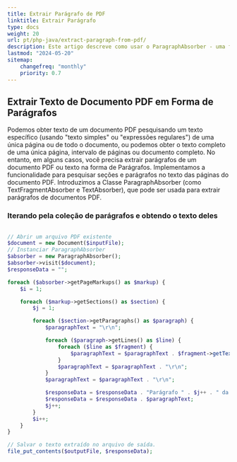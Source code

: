 ```yaml
---
title: Extrair Parágrafo de PDF
linktitle: Extrair Parágrafo
type: docs
weight: 20
url: pt/php-java/extract-paragraph-from-pdf/
description: Este artigo descreve como usar o ParagraphAbsorber - uma ferramenta especial no Aspose.PDF para extrair texto de documentos PDF.
lastmod: "2024-05-20"
sitemap:
    changefreq: "monthly"
    priority: 0.7
---
```


## Extrair Texto de Documento PDF em Forma de Parágrafos

Podemos obter texto de um documento PDF pesquisando um texto específico (usando "texto simples" ou "expressões regulares") de uma única página ou de todo o documento, ou podemos obter o texto completo de uma única página, intervalo de páginas ou documento completo. No entanto, em alguns casos, você precisa extrair parágrafos de um documento PDF ou texto na forma de Parágrafos. Implementamos a funcionalidade para pesquisar seções e parágrafos no texto das páginas do documento PDF. Introduzimos a Classe ParagraphAbsorber (como TextFragmentAbsorber e TextAbsorber), que pode ser usada para extrair parágrafos de documentos PDF.

### Iterando pela coleção de parágrafos e obtendo o texto deles

```php

// Abrir um arquivo PDF existente
$document = new Document($inputFile);
// Instanciar ParagraphAbsorber
$absorber = new ParagraphAbsorber();
$absorber->visit($document);
$responseData = "";

foreach ($absorber->getPageMarkups() as $markup) {
    $i = 1;

    foreach ($markup->getSections() as $section) {
        $j = 1;

        foreach ($section->getParagraphs() as $paragraph) {
            $paragraphText = "\r\n";

            foreach ($paragraph->getLines() as $line) {
                foreach ($line as $fragment) {
                    $paragraphText = $paragraphText . $fragment->getText();
                }
                $paragraphText = $paragraphText . "\r\n";
            }
            $paragraphText = $paragraphText . "\r\n";

            $responseData = $responseData . "Parágrafo " . $j++ . " da seção " . $i++ . " na página" . ":" . markup->getNumber();
            $responseData = $responseData . $paragraphText;
            $j++;
        }
        $i++;
    }
}

// Salvar o texto extraído no arquivo de saída.
file_put_contents($outputFile, $responseData);
```